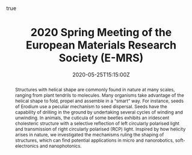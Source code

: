 ---
title: 2020 Spring Meeting of the European Materials Research Society (E-MRS) 
event: Academic Conference
event_url: https://www.european-mrs.com/meetings/2020-spring-meeting?destination=node/2129

location: Strasbourg Convention Centre
# address:
  # street: 450 Serra Mall
  # city: Stanford
  # region: CA
  # postcode: '94305'
  # country: United States

summary: Chirality inversion in cellulose-based materials
abstract: "Structures with helical shape are commonly found in nature at many scales, ranging from plant tendrils to molecules. Many organisms take advantage of the helical shape to fold, propel and assemble in a “smart” way. For instance, seeds of Erodium use a peculiar mechanism to seed dispersal. Seeds have the capability of drilling in the ground by undertaking several cycles of winding and unwinding. In animals, the cuticula of some beetles exhibits an iridescent cholesteric structure with a selective reflection of left circularly polarised light and transmission of right circularly polarised (RCP) light. Inspired by how helicity arises in nature, we investigated the mechanisms ruling the shaping of structures, which can find potential applications in micro and nanorobotics, soft-electronics and nanophotonics."

# Talk start and end times.
#   End time can optionally be hidden by prefixing the line with `#`.
date: "2020-05-25T15:15:00Z"
# date_end: "2030-06-01T15:00:00Z"
all_day: false

# Schedule page publish date (NOT talk date).
# publishDate: "2017-01-01T00:00:00Z"

authors: [P.E.S. Silva, A.P.C. Almeida, Ricardo Chagas, S. Fernandes, P.L. Almeida, M.H. Godinho]
tags: []

# Is this a featured talk? (true/false)
featured: false

image:
  caption: ''
  focal_point: Right

links:
- icon: twitter
  icon_pack: fab
  name: Follow
  url: https://twitter.com/silva_phd
url_code: ""
url_pdf: ""
url_slides: ""
url_video: ""

# Markdown Slides (optional).
#   Associate this talk with Markdown slides.
#   Simply enter your slide deck's filename without extension.
#   E.g. `slides = "example-slides"` references `content/slides/example-slides.md`.
#   Otherwise, set `slides = ""`.
slides: ""

# Projects (optional).
#   Associate this post with one or more of your projects.
#   Simply enter your project's folder or file name without extension.
#   E.g. `projects = ["internal-project"]` references `content/project/deep-learning/index.md`.
#   Otherwise, set `projects = []`.
projects: []

# Enable math on this page?
math: true
---